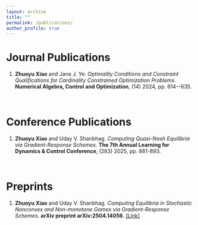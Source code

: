 ```yaml
---
layout: archive
title: ""
permalink: /publications/
author_profile: true
---
```


Journal Publications
======
1. **Zhuoyu Xiao** and Jane J. Ye. *Optimality Conditions and Constraint Qualifications for Cardinality Constrained Optimization Problems*. **Numerical Algebra, Control and Optimization**, (14) 2024, pp. 614--635.

<br>

Conference Publications
======
1. **Zhuoyu Xiao** and Uday V. Shanbhag. *Computing Quasi-Nash Equilibria via Gradient-Response Schemes*. **The 7th Annual Learning for Dynamics & Control Conference**, (283) 2025, pp. 881-893.

<br>

Preprints
======
1. **Zhuoyu Xiao** and Uday V. Shanbhag. *Computing Equilibria in Stochastic Nonconvex and Non-monotone Games via Gradient-Response Schemes*. **arXiv preprint arXiv:2504.14056**. [[Link]](https://arxiv.org/abs/2504.14056)
